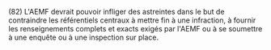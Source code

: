 (82) L'AEMF devrait pouvoir infliger des astreintes dans le but de contraindre les référentiels centraux à mettre fin à une infraction, à fournir les renseignements complets et exacts exigés par l'AEMF ou à se soumettre à une enquête ou à une inspection sur place.